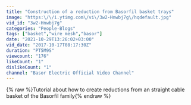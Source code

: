 ```yaml
---
title: "Construction of a reduction from Basorfil basket trays"
image: "https:\/\/i.ytimg.com\/vi\/3w2-Hnwbj7g\/hqdefault.jpg"
vid_id: "3w2-Hnwbj7g"
categories: "People-Blogs"
tags: ["basket","wire mesh","basor"]
date: "2021-10-29T13:26:02+03:00"
vid_date: "2017-10-17T08:17:30Z"
duration: "PT5M9S"
viewcount: "176"
likeCount: "1"
dislikeCount: "1"
channel: "Basor Electric Official Video Channel"
---
```

{% raw %}Tutorial about how to create reductions from an straight cable basket of the Basorfil family{% endraw %}
